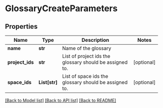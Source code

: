 # GlossaryCreateParameters

## Properties
Name | Type | Description | Notes
------------ | ------------- | ------------- | -------------
**name** | **str** | Name of the glossary | 
**project_ids** | **str** | List of project ids the glossary should be assigned to. | [optional] 
**space_ids** | **List[str]** | List of space ids the glossary should be assigned to. | [optional] 

[[Back to Model list]](../README.md#documentation-for-models) [[Back to API list]](../README.md#documentation-for-api-endpoints) [[Back to README]](../README.md)


